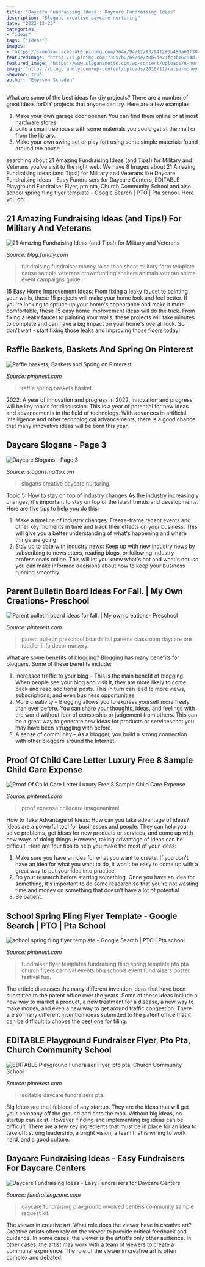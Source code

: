 ```yaml
---
title: "Daycare Fundraising Ideas : Daycare Fundraising Ideas"
description: "Slogans creative daycare nurturing"
date: "2022-12-23"
categories:
- "ideas"
tags: ["ideas"]
images:
- "https://s-media-cache-ak0.pinimg.com/564x/94/12/93/941293b480a61f304986a4a8c10e624d.jpg"
featuredImage: "https://i.pinimg.com/736x/b0/b9/de/b0b9de21fc3b16c64d1435f473da1e21--daycare-fundraising-ideas-church-fundraisers.jpg?b=t"
featured_image: "https://www.slogansmotto.com/wp-content/uploads/A-nurturing-and-creative.jpg"
image: "https://blog.fundly.com/wp-content/uploads/2016/11/raise-money-for-any-cause-start-your-fundraising-wide-1030x368.jpg"
ShowToc: true
author: "Emerson Schaden"
---
```



What are some of the best ideas for diy projects?
There are a number of great ideas forDIY projects that anyone can try. Here are a few examples: 
1. Make your own garage door opener. You can find them online or at most hardware stores.
2. build a small treehouse with some materials you could get at the mall or from the library.
3. Make your own swing set or play fort using some simple materials found around the house.

	

		
searching about 21 Amazing Fundraising Ideas (and Tips!) for Military and Veterans you've visit to the right web. We have 8 Images about 21 Amazing Fundraising Ideas (and Tips!) for Military and Veterans like Daycare Fundraising Ideas - Easy Fundraisers for Daycare Centers, EDITABLE Playground Fundraiser Flyer, pto pta, Church Community School and also school spring fling flyer template - Google Search | PTO | Pta school. Here you go:
		
    
## 21 Amazing Fundraising Ideas (and Tips!) For Military And Veterans

<img loading=lazy src="https://blog.fundly.com/wp-content/uploads/2016/11/raise-money-for-any-cause-start-your-fundraising-wide-1030x368.jpg" onerror="this.onerror=null;this.src='https://tse2.mm.bing.net/th?id=OIP.pO9oQhtIfEeyZIgMJBaWIwHaCp&amp;pid=15.1';" alt="21 Amazing Fundraising Ideas (and Tips!) for Military and Veterans">

_Source: blog.fundly.com_

>fundraising fundraiser money raise thon shoot military form template cause sample veterans crowdfunding shelters animals veteran animal event campaigns guide. 

	

15 Easy Home Improvement Ideas: From fixing a leaky faucet to painting your walls, these 15 projects will make your home look and feel better.
If you're looking to spruce up your home's appearance and make it more comfortable, these 15 easy home improvement ideas will do the trick. From fixing a leaky faucet to painting your walls, these projects will take minutes to complete and can have a big impact on your home's overall look. So don't wait - start fixing those leaks and improving those floors today!

    
## Raffle Baskets, Baskets And Spring On Pinterest

<img loading=lazy src="https://s-media-cache-ak0.pinimg.com/564x/94/12/93/941293b480a61f304986a4a8c10e624d.jpg" onerror="this.onerror=null;this.src='https://tse4.mm.bing.net/th?id=OIP.D018juznh8thoh0Y3tAndwHaJ4&amp;pid=15.1';" alt="Raffle baskets, Baskets and Spring on Pinterest">

_Source: pinterest.com_

>raffle spring baskets basket. 

	

2022: A year of innovation and progress
In 2022, innovation and progress will be key topics for discussion. This is a year of potential for new ideas and advancements in the field of technology. With advances in artificial intelligence and other technological advancements, there is a good chance that many innovative ideas will be born this year.

    
## Daycare Slogans - Page 3

<img loading=lazy src="https://www.slogansmotto.com/wp-content/uploads/A-nurturing-and-creative.jpg" onerror="this.onerror=null;this.src='https://tse1.mm.bing.net/th?id=OIP.DrcM-4_eyRVSrXPNVeIuQwHaEQ&amp;pid=15.1';" alt="Daycare Slogans - Page 3">

_Source: slogansmotto.com_

>slogans creative daycare nurturing. 

	

Topic 5: How to stay on top of industry changes
As the industry increasingly changes, it's important to stay on top of the latest trends and developments. Here are five tips to help you do this:
1. Make a timeline of industry changes: Freeze-frame recent events and other key moments in time and track their effects on your business. This will give you a better understanding of what's happening and where things are going.
2. Stay up to date with industry news: Keep up with new industry news by subscribing to newsletters, reading blogs, or following industry professionals online. This will let you know what's hot and what's not, so you can make informed decisions about how to keep your business running smoothly.

    
## Parent Bulletin Board Ideas For Fall. | My Own Creations- Preschool

<img loading=lazy src="https://s-media-cache-ak0.pinimg.com/736x/43/c7/b5/43c7b5c820f69668cb0df7766ba016df.jpg" onerror="this.onerror=null;this.src='https://tse4.mm.bing.net/th?id=OIP.t9V4qoCFw4dzpqAwbzFkOwHaFj&amp;pid=15.1';" alt="Parent bulletin board ideas for fall. | My own creations- Preschool">

_Source: pinterest.com_

>parent bulletin preschool boards fall parents classroom daycare pre toddler info decor nursery. 

	

What are some benefits of blogging?
Blogging has many benefits for bloggers. Some of these benefits include: 
1. Increased traffic to your blog – This is the main benefit of blogging. When people see your blog and visit it, they are more likely to come back and read additional posts. This in turn can lead to more views, subscriptions, and even business opportunities. 
2. More creativity – Blogging allows you to express yourself more freely than ever before. You can share your thoughts, ideas, and feelings with the world without fear of censorship or judgement from others. This can be a great way to generate new ideas for products or services that you may have been struggling with before. 
3. A sense of community – As a blogger, you build a strong connection with other bloggers around the Internet.

    
## Proof Of Child Care Letter Luxury Free 8 Sample Child Care Expense

<img loading=lazy src="https://i.pinimg.com/736x/d7/81/db/d781db37cd471299adc0bf92887a295b.jpg" onerror="this.onerror=null;this.src='https://tse1.mm.bing.net/th?id=OIP.yDSkmy3KhQAwDfnJPofa_wHaJA&amp;pid=15.1';" alt="Proof Of Child Care Letter Luxury Free 8 Sample Child Care Expense">

_Source: pinterest.com_

>proof expense childcare imagenanimal. 

	

How to Take Advantage of Ideas: How can you take advantage of ideas?
Ideas are a powerful tool for businesses and people. They can help you solve problems, get ideas for new products or services, and come up with new ways of doing things. However, taking advantage of ideas can be difficult. Here are four tips to help you make the most of your ideas: 
1. Make sure you have an idea for what you want to create. If you don't have an idea for what you want to do, it won't be easy to come up with a great way to put your idea into practice. 
2. Do your research before starting something. Once you have an idea for something, it's important to do some research so that you're not wasting time and money on something that doesn't have a lot of potential. 
3. Be patient.

    
## School Spring Fling Flyer Template - Google Search | PTO | Pta School

<img loading=lazy src="https://i.pinimg.com/736x/b0/b9/de/b0b9de21fc3b16c64d1435f473da1e21--daycare-fundraising-ideas-church-fundraisers.jpg?b=t" onerror="this.onerror=null;this.src='https://tse3.mm.bing.net/th?id=OIP.SwYVNl5D_rLmzu1YUHkHsAHaJm&amp;pid=15.1';" alt="school spring fling flyer template - Google Search | PTO | Pta school">

_Source: pinterest.com_

>fundraiser flyer templates fundraising fling spring template pto pta church flyers carnival events bbq schools event fundraisers poster festival fun. 

	

The article discusses the many different invention ideas that have been submitted to the patent office over the years. Some of these ideas include a new way to market a product, a new treatment for a disease, a new way to make money, and even a new way to get around traffic congestion. There are so many different invention ideas submitted to the patent office that it can be difficult to choose the best one for filing.

    
## EDITABLE Playground Fundraiser Flyer, Pto Pta, Church Community School

<img loading=lazy src="https://i.pinimg.com/736x/35/03/0e/35030e08cce46856dbd3aed64a6bc252.jpg" onerror="this.onerror=null;this.src='https://tse3.mm.bing.net/th?id=OIP.2MrzzEt9Yo4piepef5oCIAHaHa&amp;pid=15.1';" alt="EDITABLE Playground Fundraiser Flyer, pto pta, Church Community School">

_Source: pinterest.com_

>editable daycare fundraisers pta. 

	

Big Ideas are the lifeblood of any startup. They are the ideas that will get your company off the ground and onto the map. Without big ideas, no startup can exist. However, finding and implementing big ideas can be difficult. There are a few key ingredients that must be in place for an idea to take off: strong leadership, a bright vision, a team that is willing to work hard, and a good culture.

    
## Daycare Fundraising Ideas - Easy Fundraisers For Daycare Centers

<img loading=lazy src="https://fundraisingzone.com/wp-content/uploads/2017/01/bigstock-Community-Playground-3862593.jpg" onerror="this.onerror=null;this.src='https://tse1.mm.bing.net/th?id=OIP.GllVPUmRfGWtmEAdU3XB1wHaE8&amp;pid=15.1';" alt="Daycare Fundraising Ideas - Easy Fundraisers for Daycare Centers">

_Source: fundraisingzone.com_

>daycare fundraising playground involved centers community sample request kit. 

	

The viewer in creative art: What role does the viewer have in creative art?
Creative artists often rely on the viewer to provide critical feedback and guidance. In some cases, the viewer is the artist's only other audience. In other cases, the artist may work with a team of viewers to create a communal experience. The role of the viewer in creative art is often complex and debated.

